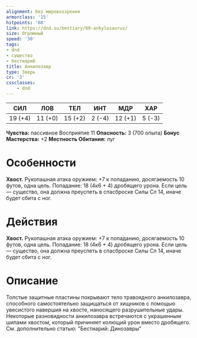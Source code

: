 ```yaml
---
alignment: без мировоззрения
armorclass: '15'
hitpoints: '68'
link: https://dnd.su/bestiary/89-ankylosaurus/
size: Огромный
speed: '30'
tags:
- dnd
- существо
- бестиарий
title: Анкилозавр
type: Зверь
cr: '3'
cssclasses:
    - dnd
---
```



| СИЛ | ЛОВ | ТЕЛ | ИНТ | МДР | ХАР |
|---|---|---|---|---|---|
| 19 (+4) | 11 (+0) | 15 (+2) | 2 (-4) | 12 (+1) | 5 (-3) |
**Чувства:** пассивное Восприятие 11
**Опасность:** 3 (700 опыта)
**Бонус Мастерства:** +2
**Местность Обитания:** луг


# Особенности
**Хвост.** Рукопашная атака оружием: +7 к попаданию, досягаемость 10 футов, одна цель. Попадание: 18 (4к6 + 4) дробящего урона. Если цель — существо, она должна преуспеть в спасброске Силы Сл 14, иначе будет сбита с ног.


# Действия
**Хвост.** Рукопашная атака оружием: +7 к попаданию, досягаемость 10 футов, одна цель. Попадание: 18 (4к6 + 4) дробящего урона. Если цель — существо, она должна преуспеть в спасброске Силы Сл 14, иначе будет сбита с ног.


# Описание
Толстые защитные пластины покрывают тело травоядного анкилозавра, способного самостоятельно защищаться от хищников с помощью увесистого навершия на хвосте, наносящего разрушительные удары. Некоторые разновидности анкилозавра встречаются с украшенным шипами хвостом, который причиняет колющий урон вместо дробящего. См. дополнительно статью: "Бестиарий: Динозавры"